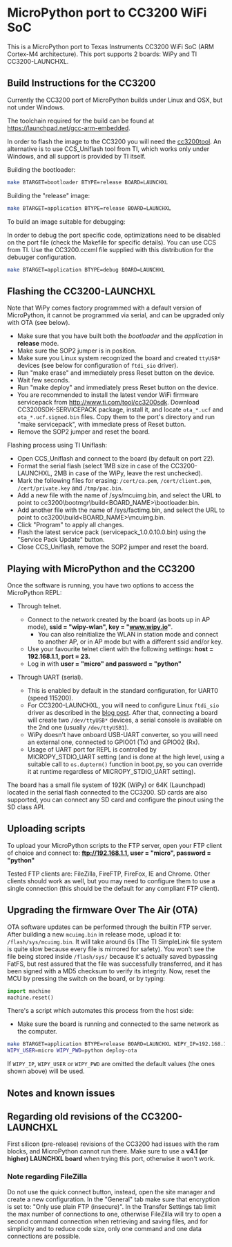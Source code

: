 # MicroPython port to CC3200 WiFi SoC

This is a MicroPython port to Texas Instruments CC3200 WiFi SoC (ARM Cortex-M4
architecture). This port supports 2 boards: WiPy and TI CC3200-LAUNCHXL.

## Build Instructions for the CC3200

Currently the CC3200 port of MicroPython builds under Linux and OSX,
but not under Windows.

The toolchain required for the build can be found at
<https://launchpad.net/gcc-arm-embedded>.

In order to flash the image to the CC3200 you will need the
[cc3200tool](https://github.com/ALLTERCO/cc3200tool). An alternative is
to use CCS_Uniflash tool from TI, which works only under Windows, and all
support is provided by TI itself.

Building the bootloader:

```bash
make BTARGET=bootloader BTYPE=release BOARD=LAUNCHXL
```

Building the "release" image:

```bash
make BTARGET=application BTYPE=release BOARD=LAUNCHXL
```

To build an image suitable for debugging:

In order to debug the port specific code, optimizations need to be disabled on the
port file (check the Makefile for specific details). You can use CCS from TI.
Use the CC3200.ccxml file supplied with this distribution for the debuuger configuration.

```bash
make BTARGET=application BTYPE=debug BOARD=LAUNCHXL
```

## Flashing the CC3200-LAUNCHXL

Note that WiPy comes factory programmed with a default version of MicroPython,
it cannot be programmed via serial, and can be upgraded only with OTA (see
below).

- Make sure that you have built both the *bootloader* and the *application* in **release** mode.
- Make sure the SOP2 jumper is in position.
- Make sure you Linux system recognized the board and created `ttyUSB*`
  devices (see below for configuration of `ftdi_sio` driver).
- Run "make erase" and immediately press Reset button on the device.
- Wait few seconds.
- Run "make deploy" and immediately press Reset button on the device.
- You are recommended to install the latest vendor WiFi firmware
  servicepack from <http://www.ti.com/tool/cc3200sdk>. Download
  CC3200SDK-SERVICEPACK package, install it, and locate `ota_*.ucf`
  and `ota_*.ucf.signed.bin` files. Copy them to the port's directory
  and run "make servicepack", with immediate press of Reset button.
- Remove the SOP2 jumper and reset the board.

Flashing process using TI Uniflash:

- Open CCS_Uniflash and connect to the board (by default on port 22).
- Format the serial flash (select 1MB size in case of the CC3200-LAUNCHXL, 2MB in case of the WiPy, leave the rest unchecked).
- Mark the following files for erasing: `/cert/ca.pem`, `/cert/client.pem`, `/cert/private.key` and `/tmp/pac.bin`.
- Add a new file with the name of /sys/mcuimg.bin, and select the URL to point to cc3200\bootmgr\build\<BOARD_NAME>\bootloader.bin.
- Add another file with the name of /sys/factimg.bin, and select the URL to point to cc3200\build\<BOARD_NAME>\mcuimg.bin.
- Click "Program" to apply all changes.
- Flash the latest service pack (servicepack_1.0.0.10.0.bin) using the "Service Pack Update" button.
- Close CCS_Uniflash, remove the SOP2 jumper and reset the board.

## Playing with MicroPython and the CC3200

Once the software is running, you have two options to access the MicroPython REPL:

- Through telnet.
  - Connect to the network created by the board (as boots up in AP mode), **ssid = "wipy-wlan", key = "www.wipy.io"**.
    - You can also reinitialize the WLAN in station mode and connect to another AP, or in AP mode but with a
      different ssid and/or key.
  - Use your favourite telnet client with the following settings: **host = 192.168.1.1, port = 23.**
  - Log in with **user = "micro" and password = "python"**

- Through UART (serial).
  - This is enabled by default in the standard configuration, for UART0 (speed 115200).
  - For CC3200-LAUNCHXL, you will need to configure Linux `ftdi_sio` driver as described
    in the [blog post](http://www.achanceofbrainshowers.com/blog/tech/2014/8/19/cc3200-development-under-linux/).
    After that, connecting a board will create two `/dev/ttyUSB*` devices, a serial
    console is available on the 2nd one (usually `/dev/ttyUSB1`).
  - WiPy doesn't have onboard USB-UART converter, so you will need an external one,
    connected to GPIO01 (Tx) and GPIO02 (Rx).
  - Usage of UART port for REPL is controlled by MICROPY_STDIO_UART setting (and
    is done at the high level, using a suitable call to `os.dupterm()` function
    in boot.py, so you can override it at runtime regardless of MICROPY_STDIO_UART
    setting).

The board has a small file system of 192K (WiPy) or 64K (Launchpad) located in the serial flash connected to the CC3200.
SD cards are also supported, you can connect any SD card and configure the pinout using the SD class API.

## Uploading scripts

To upload your MicroPython scripts to the FTP server, open your FTP client of choice and connect to:
**<ftp://192.168.1.1>, user = "micro", password = "python"**

Tested FTP clients are: FileZilla, FireFTP, FireFox, IE and Chrome. Other
clients should work as well, but you may need to configure them to use a
single connection (this should be the default for any compliant FTP client).

## Upgrading the firmware Over The Air (OTA)

OTA software updates can be performed through the builtin FTP server. After
building a new `mcuimg.bin` in release mode, upload it to:
`/flash/sys/mcuimg.bin`. It will take around 6s (The TI SimpleLink file
system is quite slow because every file is mirrored for safety). You won't
see the file being stored inside `/flash/sys/` because it's actually saved
bypassing FatFS, but rest assured that the file was successfully transferred,
and it has been signed with a MD5 checksum to verify its integrity.
Now, reset the MCU by pressing the switch on the board, or by typing:

```python
import machine
machine.reset()
```

There's a script which automates this process from the host side:

- Make sure the board is running and connected to the same network as the
  computer.

```bash
make BTARGET=application BTYPE=release BOARD=LAUNCHXL WIPY_IP=192.168.1.1
WIPY_USER=micro WIPY_PWD=python deploy-ota
```

If `WIPY_IP`, `WIPY_USER` or `WIPY_PWD` are omitted the default values (the
ones shown above) will be used.

## Notes and known issues

## Regarding old revisions of the CC3200-LAUNCHXL

First silicon (pre-release) revisions of the CC3200 had issues with the ram
blocks, and MicroPython cannot run there. Make sure to use a **v4.1 (or
higher) LAUNCHXL board** when trying this port, otherwise it won't work.

### Note regarding FileZilla

Do not use the quick connect button, instead, open the site manager and create
a new configuration. In the "General" tab make sure that encryption is set to:
"Only use plain FTP (insecure)". In the Transfer Settings tab limit the max
number of connections to one, otherwise FileZilla will try to open a second
command connection when retrieving and saving files, and for simplicity and to
reduce code size, only one command and one data connections are possible.
